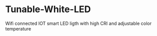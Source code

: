 # Tunable-White-LED
Wifi connected IOT smart LED ligth with high CRI and adjustable color temperature
